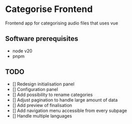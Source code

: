 # Categorise Frontend

Frontend app for categorising audio files that uses vue

## Software prerequisites

- node v20
- pnpm

## TODO

- [] Redesign initialisation panel
- [] Configuration panel
- [] Add possibility to rename categories
- [] Adjust pagination to handle large amount of data
- [] Add preview of finalisation
- [] Add navigation menu accessible from every subpage
- [] Handle multiple languages
